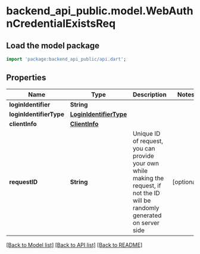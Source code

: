 # backend_api_public.model.WebAuthnCredentialExistsReq

## Load the model package
```dart
import 'package:backend_api_public/api.dart';
```

## Properties
Name | Type | Description | Notes
------------ | ------------- | ------------- | -------------
**loginIdentifier** | **String** |  | 
**loginIdentifierType** | [**LoginIdentifierType**](LoginIdentifierType.md) |  | 
**clientInfo** | [**ClientInfo**](ClientInfo.md) |  | 
**requestID** | **String** | Unique ID of request, you can provide your own while making the request, if not the ID will be randomly generated on server side | [optional] 

[[Back to Model list]](../README.md#documentation-for-models) [[Back to API list]](../README.md#documentation-for-api-endpoints) [[Back to README]](../README.md)


